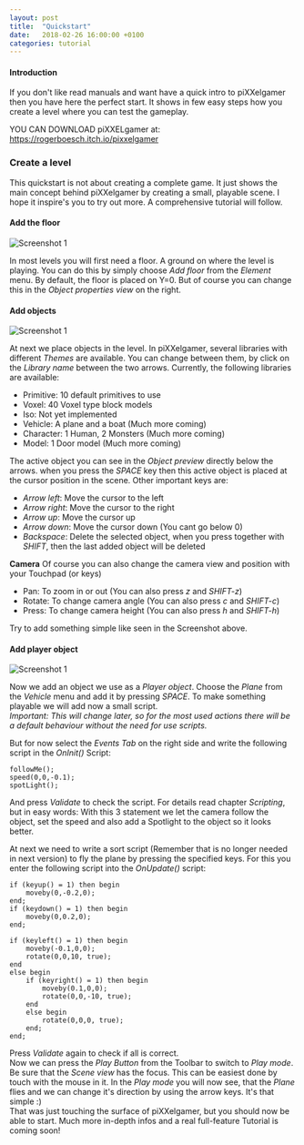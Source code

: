 ```yaml
---
layout: post
title:  "Quickstart"
date:   2018-02-26 16:00:00 +0100
categories: tutorial
---
```


#### Introduction

If you don't like read manuals and want have a quick intro to piXXelgamer then you have here the perfect start.
It shows in few easy steps how you create a level where you can test the gameplay.

YOU CAN DOWNLOAD piXXELgamer at: https://rogerboesch.itch.io/pixxelgamer

### Create a level

This quickstart is not about creating a complete game. It just shows the main concept
behind piXXelgamer by creating a small, playable scene. I hope it inspire's you to try out more.
A comprehensive tutorial will follow.

#### Add the floor

![Screenshot 1]({{"/pixxelgamer-doc/images/addfloor.png"}})

In most levels you will first need a floor. A ground on where the level is playing.
You can do this by simply choose *Add floor* from the *Element* menu.  By default, the floor
is placed on Y=0. But of course you can change this in the *Object properties view* on the right.

#### Add objects

![Screenshot 1]({{"/pixxelgamer-doc/images/addobjects.png"}})

At next we place objects in the level. In piXXelgamer, several libraries with different *Themes* are available.
You can change between them, by click on the *Library name* between the two arrows. Currently, the following libraries are available:

- Primitive: 10 default primitives to use
- Voxel: 40 Voxel type block models
- Iso: Not yet implemented
- Vehicle: A plane and a boat (Much more coming)
- Character: 1 Human, 2 Monsters (Much more coming)
- Model: 1 Door model (Much more coming)

The active object you can see in the *Object preview* directly below the arrows. when you press the *SPACE* key
then this active object is placed at the cursor position in the scene.
Other important keys are:

- *Arrow left*: Move the cursor to the left
- *Arrow right*: Move the cursor to the right
- *Arrow up*: Move the cursor up
- *Arrow down*: Move the cursor down (You cant go below 0)
- *Backspace*: Delete the selected object, when you press together with *SHIFT*, then the last added object will be deleted

**Camera**
Of course you can also change the camera view and position with your Touchpad (or keys)

- Pan: To zoom in or out (You can also press *z* and *SHIFT-z*)
- Rotate: To change camera angle (You can also press *c* and *SHIFT-c*)
- Press: To change camera height (You can also press *h* and *SHIFT-h*)

Try to add something simple like seen in the Screenshot above.


#### Add player object

![Screenshot 1]({{"/pixxelgamer-doc/images/addplayer.png"}})

Now we add an object we use as a *Player object*. Choose the *Plane* from the *Vehicle* menu and add it by pressing *SPACE*.
To make something playable we will add now a small script.  
*Important: This will change later, so for the most used actions there will be a default behaviour without the need for use scripts.*

But for now select the *Events Tab* on the right side and write the following script in the *OnInit()* Script:

```
followMe();  
speed(0,0,-0.1);  
spotLight();
```

And press *Validate* to check the script. For details read chapter *Scripting*, but in easy words:
With this 3 statement we let the camera follow the object, set the speed and also add a Spotlight to the object so it looks better.

At next we need to write a sort script (Remember that is no longer needed in next version) to fly the plane by pressing the specified keys.
For this you enter the following script into the *OnUpdate()* script:

```
if (keyup() = 1) then begin
	moveby(0,-0.2,0);
end;
if (keydown() = 1) then begin
	moveby(0,0.2,0);
end;

if (keyleft() = 1) then begin
	moveby(-0.1,0,0);
	rotate(0,0,10, true);
end
else begin
	if (keyright() = 1) then begin
		moveby(0.1,0,0);
		rotate(0,0,-10, true);
	end
	else begin
		rotate(0,0,0, true);
	end;
end;
```

Press *Validate* again to check if all is correct.  
Now we can press the *Play Button* from the Toolbar to switch to *Play mode*. Be sure that the *Scene view* has the focus.
This can be easiest done by touch with the mouse in it. In the *Play mode* you will now see, that the *Plane* flies and we can change it's direction
by using the arrow keys. It's that simple :)  
That was just touching the surface of piXXelgamer, but you should now be able to start.
Much more in-depth infos and a real full-feature Tutorial is coming soon!
